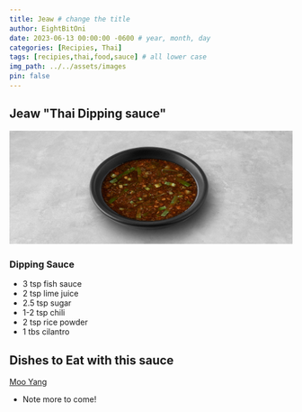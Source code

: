 ```yaml
---
title: Jeaw # change the title
author: EightBitOni
date: 2023-06-13 00:00:00 -0600 # year, month, day
categories: [Recipies, Thai]
tags: [recipies,thai,food,sauce] # all lower case
img_path: ../../assets/images
pin: false
---
```



## Jeaw "Thai Dipping sauce"

![Jeaw](<../../assets/images/Pasted image 20220712024110.png>)

### Dipping Sauce

- 3 tsp fish sauce
- 2 tsp lime juice
- 2.5 tsp sugar
- 1-2 tsp chili
- 2 tsp rice powder
- 1 tbs cilantro

## Dishes to Eat with this sauce

[Moo Yang](../Recipies/2023-13-23-mooyang.md)


- Note
    more to come!